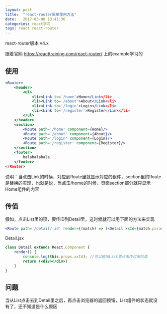```yaml
---
layout: post
title:  "react-router简单使用方法"
date:   2017-03-08 13:41:36
categories: react学习
tags: react react-router
---
```


react-router版本 v4.x

跟着官网 https://reacttraining.com/react-router/ 上的example学习的

## 使用

```jsx
<Router>
    <header>
        <ul>
            <li><Link to='/home'>Home</Link</li>
            <li><Link to='/about'>About</Link</li>
            <li><Link to='/login'>Login</Link</li>
            <li><Link to='/register'>Register</Link</li>
        </ul>
    </header>
    <section>
        <Route path='/home' component={Home}/>
        <Route path='/about' component={About}/>
        <Route path='/login' component={Login}/>
        <Route path='/register' component={Register}/>
    </section>
    <footer>
        balabalabala...
    </footer>
</Router>
```





说明：当点击Link的时候，对应到Route里就显示对应的组件，section里的Route是替换的实现，也就是说，当点击/home的时候，页面section部分就只显示Home组件的内容

## 传值

假如，点击List里的项，要传ID到Detail里，这时候就可以用下面的方法来实现

```jsx
<Route path='/detail/:id' render={(match) => (<Detail xxId={match.params.id}/>)}/>
```

Detail.jsx

```jsx
class Detail extends React.Component {
    render() {
        console.log(this.props.xxId); //可以输出List里点击传过来的值
        return (<div></div>)
    }
}
```

## 问题

当从List点击去到Detail里之后，再点击浏览器的返回按钮，List组件的状态就没有了，还不知道是什么原因


